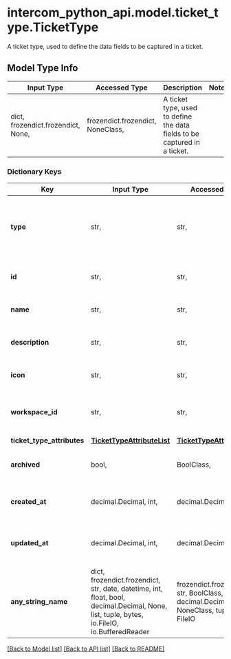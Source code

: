 # intercom_python_api.model.ticket_type.TicketType

A ticket type, used to define the data fields to be captured in a ticket.

## Model Type Info
Input Type | Accessed Type | Description | Notes
------------ | ------------- | ------------- | -------------
dict, frozendict.frozendict, None,  | frozendict.frozendict, NoneClass,  | A ticket type, used to define the data fields to be captured in a ticket. | 

### Dictionary Keys
Key | Input Type | Accessed Type | Description | Notes
------------ | ------------- | ------------- | ------------- | -------------
**type** | str,  | str,  | String representing the object&#x27;s type. Always has the value &#x60;ticket_type&#x60;. | [optional] 
**id** | str,  | str,  | The id representing the ticket type. | [optional] 
**name** | str,  | str,  | The name of the ticket type | [optional] 
**description** | str,  | str,  | The description of the ticket type | [optional] 
**icon** | str,  | str,  | The icon of the ticket type | [optional] 
**workspace_id** | str,  | str,  | The id of the workspace that the ticket type belongs to. | [optional] 
**ticket_type_attributes** | [**TicketTypeAttributeList**](TicketTypeAttributeList.md) | [**TicketTypeAttributeList**](TicketTypeAttributeList.md) |  | [optional] 
**archived** | bool,  | BoolClass,  | Whether the ticket type is archived or not. | [optional] 
**created_at** | decimal.Decimal, int,  | decimal.Decimal,  | The date and time the ticket type was created. | [optional] 
**updated_at** | decimal.Decimal, int,  | decimal.Decimal,  | The date and time the ticket type was last updated. | [optional] 
**any_string_name** | dict, frozendict.frozendict, str, date, datetime, int, float, bool, decimal.Decimal, None, list, tuple, bytes, io.FileIO, io.BufferedReader | frozendict.frozendict, str, BoolClass, decimal.Decimal, NoneClass, tuple, bytes, FileIO | any string name can be used but the value must be the correct type | [optional]

[[Back to Model list]](../../README.md#documentation-for-models) [[Back to API list]](../../README.md#documentation-for-api-endpoints) [[Back to README]](../../README.md)

